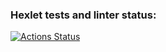 ### Hexlet tests and linter status:
[![Actions Status](https://github.com/gnbblk/python-project-49/workflows/hexlet-check/badge.svg)](https://github.com/gnbblk/python-project-49/actions)